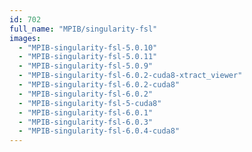 ```yaml
---
id: 702
full_name: "MPIB/singularity-fsl"
images: 
  - "MPIB-singularity-fsl-5.0.10"
  - "MPIB-singularity-fsl-5.0.11"
  - "MPIB-singularity-fsl-5.0.9"
  - "MPIB-singularity-fsl-6.0.2-cuda8-xtract_viewer"
  - "MPIB-singularity-fsl-6.0.2-cuda8"
  - "MPIB-singularity-fsl-6.0.2"
  - "MPIB-singularity-fsl-5-cuda8"
  - "MPIB-singularity-fsl-6.0.1"
  - "MPIB-singularity-fsl-6.0.3"
  - "MPIB-singularity-fsl-6.0.4-cuda8"
---
```

